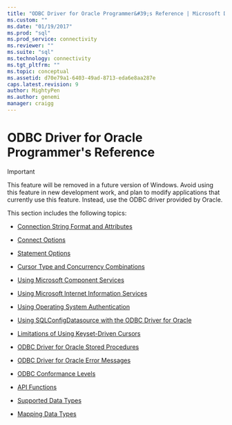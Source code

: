 ```yaml
---
title: "ODBC Driver for Oracle Programmer&#39;s Reference | Microsoft Docs"
ms.custom: ""
ms.date: "01/19/2017"
ms.prod: "sql"
ms.prod_service: connectivity
ms.reviewer: ""
ms.suite: "sql"
ms.technology: connectivity
ms.tgt_pltfrm: ""
ms.topic: conceptual
ms.assetid: d70e79a1-6403-49ad-8713-eda6e8aa287e
caps.latest.revision: 9
author: MightyPen
ms.author: genemi
manager: craigg
---
```

# ODBC Driver for Oracle Programmer&#39;s Reference
> [!IMPORTANT]  
>  This feature will be removed in a future version of Windows. Avoid using this feature in new development work, and plan to modify applications that currently use this feature. Instead, use the ODBC driver provided by Oracle.  
  
 This section includes the following topics:  
  
-   [Connection String Format and Attributes](../../odbc/microsoft/connection-string-format-and-attributes.md)  
  
-   [Connect Options](../../odbc/microsoft/connect-options.md)  
  
-   [Statement Options](../../odbc/microsoft/statement-options.md)  
  
-   [Cursor Type and Concurrency Combinations](../../odbc/microsoft/cursor-type-and-concurrency-combinations.md)  
  
-   [Using Microsoft Component Services](../../odbc/microsoft/using-microsoft-component-services.md)  
  
-   [Using Microsoft Internet Information Services](../../odbc/microsoft/using-microsoft-internet-information-services.md)  
  
-   [Using Operating System Authentication](../../odbc/microsoft/using-operating-system-authentication.md)  
  
-   [Using SQLConfigDatasource with the ODBC Driver for Oracle](../../odbc/microsoft/using-sqlconfigdatasource-with-the-odbc-driver-for-oracle.md)  
  
-   [Limitations of Using Keyset-Driven Cursors](../../odbc/microsoft/limitations-of-using-keyset-driven-cursors.md)  
  
-   [ODBC Driver for Oracle Stored Procedures](../../odbc/microsoft/stored-procedures-odbc-driver-for-oracle.md)  
  
-   [ODBC Driver for Oracle Error Messages](../../odbc/microsoft/error-messages-odbc-driver-for-oracle.md)  
  
-   [ODBC Conformance Levels](../../odbc/microsoft/odbc-driver-for-oracle-conformance-levels.md)  
  
-   [API Functions](../../odbc/microsoft/api-functions-odbc-driver-for-oracle.md)  
  
-   [Supported Data Types](../../odbc/microsoft/supported-data-types-odbc-driver-for-oracle.md)  
  
-   [Mapping Data Types](../../odbc/microsoft/mapping-data-types-odbc-driver-for-oracle.md)
